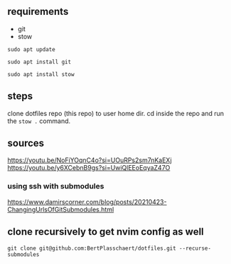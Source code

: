 ## requirements
- git
- stow
```
sudo apt update
```
```
sudo apt install git
```
```
sudo apt install stow
```

## steps

clone dotfiles repo (this repo) to user home dir.
cd inside the repo and run the `stow .` command.

## sources
https://youtu.be/NoFiYOqnC4o?si=UOuRPs2sm7nKaEXj
https://youtu.be/y6XCebnB9gs?si=UwiQlEEoEqyaZ47O

### using ssh with submodules
https://www.damirscorner.com/blog/posts/20210423-ChangingUrlsOfGitSubmodules.html


## clone recursively to get nvim config as well
```
git clone git@github.com:BertPlasschaert/dotfiles.git --recurse-submodules
```


